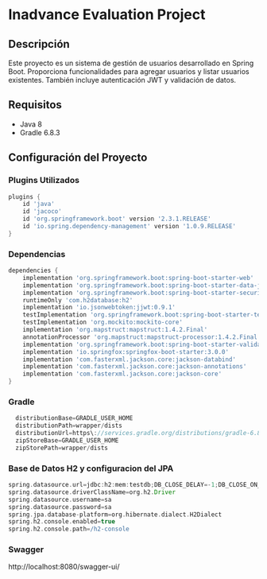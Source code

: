 # Inadvance Evaluation Project

## Descripción
Este proyecto es un sistema de gestión de usuarios desarrollado en Spring Boot. Proporciona funcionalidades para agregar usuarios y listar usuarios existentes. También incluye autenticación JWT y validación de datos.

## Requisitos
- Java 8
- Gradle 6.8.3

## Configuración del Proyecto

### Plugins Utilizados
```groovy
plugins {
    id 'java'
    id 'jacoco'
    id 'org.springframework.boot' version '2.3.1.RELEASE'
    id 'io.spring.dependency-management' version '1.0.9.RELEASE'
}
```
### Dependencias
```groovy
dependencies {
    implementation 'org.springframework.boot:spring-boot-starter-web'
    implementation 'org.springframework.boot:spring-boot-starter-data-jpa'
    implementation 'org.springframework.boot:spring-boot-starter-security'
    runtimeOnly 'com.h2database:h2'
    implementation 'io.jsonwebtoken:jjwt:0.9.1'
    testImplementation 'org.springframework.boot:spring-boot-starter-test'
    testImplementation 'org.mockito:mockito-core'
    implementation 'org.mapstruct:mapstruct:1.4.2.Final'
    annotationProcessor 'org.mapstruct:mapstruct-processor:1.4.2.Final'
    implementation 'org.springframework.boot:spring-boot-starter-validation'
    implementation 'io.springfox:springfox-boot-starter:3.0.0'
    implementation 'com.fasterxml.jackson.core:jackson-databind'
    implementation 'com.fasterxml.jackson.core:jackson-annotations'
    implementation 'com.fasterxml.jackson.core:jackson-core'
}
```

### Gradle
```groovy
  distributionBase=GRADLE_USER_HOME
  distributionPath=wrapper/dists
  distributionUrl=https\://services.gradle.org/distributions/gradle-6.8.3-bin.zip
  zipStoreBase=GRADLE_USER_HOME
  zipStorePath=wrapper/dists
```

### Base de Datos H2 y configuracion del JPA
```groovy
spring.datasource.url=jdbc:h2:mem:testdb;DB_CLOSE_DELAY=-1;DB_CLOSE_ON_EXIT=FALSE
spring.datasource.driverClassName=org.h2.Driver
spring.datasource.username=sa
spring.datasource.password=sa
spring.jpa.database-platform=org.hibernate.dialect.H2Dialect
spring.h2.console.enabled=true
spring.h2.console.path=/h2-console
```

### Swagger
http://localhost:8080/swagger-ui/

##

